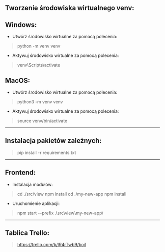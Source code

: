 ## Tworzenie środowiska wirtualnego venv:

## Windows:
- Utwórz środowisko wirtualne za pomocą polecenia: 
> python -m venv venv
- Aktywuj środowisko wirtualne za pomocą polecenia: 
> venv\Scripts\activate

## MacOS:
- Utwórz środowisko wirtualne za pomocą polecenia:
> python3 -m venv venv
- Aktywuj środowisko wirtualne za pomocą polecenia:
> source venv/bin/activate

---

## Instalacja pakietów zależnych:
> pip install -r requirements.txt  

---
## Frontend:
- Instalacja modułów:
> cd ./src/view
> npm install
> cd ./my-new-app
> npm install

- Uruchomienie aplikacji:
> npm start --prefix .\src\view\my-new-app\

---
## Tablica Trello:
> https://trello.com/b/lR4rTwb9/boil
